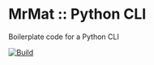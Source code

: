 # MrMat :: Python CLI

Boilerplate code for a Python CLI

[![Build](https://github.com/MrMatOrg/mrmat-python-cli/actions/workflows/ci.yml/badge.svg)](https://github.com/MrMatOrg/mrmat-python-cli/actions/workflows/build.yml)
